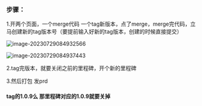 ### 步骤：

1.开两个页面，一个merge代码 一个tag新版本，点了merge，merge完代码，立马创建新的tag版本号（要提前输入好新的tag版本，创建的时候直接提交）

![image-20230729084932566](https://github.com/hylsss/studyRecord/assets/62007319/57fddcd4-7bca-4919-b850-0f44b3daaaa1)

![image-20230729084937443](https://github.com/hylsss/studyRecord/assets/62007319/ce9acd7b-4179-4407-a2a5-e3a1d6c3415b)


2.tag完版本，就要关闭之前的里程碑，开个新的里程碑

3.然后打包 发prd



#### tag的1.0.9么 那里程碑对应的1.0.9就要关掉
